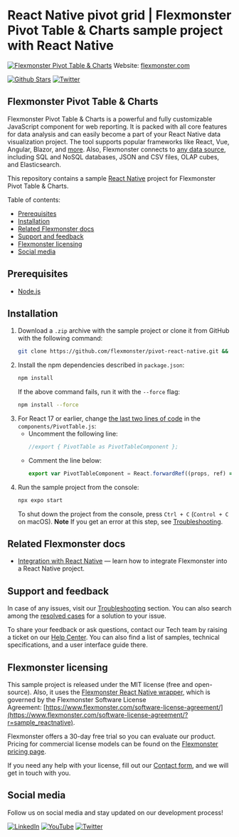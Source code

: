 # React Native pivot grid | Flexmonster Pivot Table & Charts sample project with React Native
[![Flexmonster Pivot Table & Charts](https://cdn.flexmonster.com/readmes/react_native.webp)](https://www.flexmonster.com?r=sample_reactnative)
Website: [flexmonster.com](https://www.flexmonster.com?r=sample_reactnative)

[![Github Stars](https://img.shields.io/github/stars/flexmonster?style=social)](https://github.com/flexmonster) [![Twitter](https://img.shields.io/twitter/follow/Flexmonster?style=social)](https://twitter.com/Flexmonster)

## Flexmonster Pivot Table & Charts

Flexmonster Pivot Table & Charts is a powerful and fully customizable JavaScript component for web reporting. It is packed with all core features for data analysis and can easily become a part of your React Native data visualization project. The tool supports popular frameworks like React, Vue, Angular, Blazor, and [more](https://www.flexmonster.com/doc/available-tutorials-integration?r=sample_reactnative). Also, Flexmonster connects to [any data source](https://www.flexmonster.com/doc/supported-data-sources?r=sample_reactnative), including SQL and NoSQL databases, JSON and CSV files, OLAP cubes, and Elasticsearch. 

This repository contains a sample [React Native](https://reactnative.dev/) project for Flexmonster Pivot Table & Charts.

Table of contents:

* [Prerequisites](#prerequisites)
* [Installation](#installation)
* [Related Flexmonster docs](#related-flexmonster-docs)
* [Support and feedback](#support-and-feedback)
* [Flexmonster licensing](#flexmonster-licensing)
* [Social media](#social-media)

## Prerequisites

- [Node.js](https://nodejs.org/en/)

## Installation

1) Download a `.zip` archive with the sample project or clone it from GitHub with the following command:
    ```bash
    git clone https://github.com/flexmonster/pivot-react-native.git && cd pivot-react-native
    ```
2) Install the npm dependencies described in `package.json`: 
    ```bash
    npm install
    ```
    If the above command fails, run it with the `--force` flag:
    ```bash
    npm install --force
    ```
3) For React 17 or earlier, change [the last two lines of code](https://github.com/flexmonster/pivot-react-native/blob/master/components/PivotTable.js#L119-L120) in the `components/PivotTable.js`:
    - Uncomment the following line:
       ```js
       //export { PivotTable as PivotTableComponent };
       ```
    - Comment the line below:
       ```js
       export var PivotTableComponent = React.forwardRef((props, ref) => <PivotTable />);
       ```
4) Run the sample project from the console: 
    ```bash
    npx expo start
    ```
    To shut down the project from the console, press `Ctrl + C` (`Control + C` on macOS).
    **Note** If you get an error at this step, see [Troubleshooting](https://www.flexmonster.com/doc/integration-with-react-native?r=sample_reactnative#troubleshooting).
## Related Flexmonster docs

- [Integration with React Native](https://www.flexmonster.com/doc/integration-with-react-native?r=sample_reactnative) — learn how to integrate Flexmonster into a React Native project.

## Support and feedback

In case of any issues, visit our [Troubleshooting](https://www.flexmonster.com/doc/typical-errors?r=sample_reactnative) section. You can also search among the [resolved cases](https://www.flexmonster.com/technical-support?r=sample_reactnative) for a solution to your issue.

To share your feedback or ask questions, contact our Tech team by raising a ticket on our [Help Center](https://www.flexmonster.com/help-center?r=sample_reactnative). You can also find a list of samples, technical specifications, and a user interface guide there.

## Flexmonster licensing

This sample project is released under the MIT license (free and open-source). Also, it uses the [Flexmonster React Native wrapper](https://github.com/flexmonster/react-native-flexmonster/), which is governed by the Flexmonster Software License Agreement: [https://www.flexmonster.com/software-license-agreement/](https://www.flexmonster.com/software-license-agreement/?r=sample_reactnative).

Flexmonster offers a 30-day free trial so you can evaluate our product. Pricing for commercial license models can be found on the [Flexmonster pricing page](https://www.flexmonster.com/pivot-table-editions-and-pricing/?r=sample_reactnative).

If you need any help with your license, fill out our [Contact form](https://www.flexmonster.com/contact-our-team/?r=sample_reactnative), and we will get in touch with you.

## Social media

Follow us on social media and stay updated on our development process!

[![LinkedIn](https://img.shields.io/badge/LinkedIn-blue?style=for-the-badge&logo=linkedin&logoColor=white)](https://linkedin.com/company/flexmonster) [![YouTube](https://img.shields.io/badge/YouTube-red?style=for-the-badge&logo=youtube&logoColor=white)](https://youtube.com/user/FlexMonsterPivot) [![Twitter](https://img.shields.io/badge/Twitter-blue?style=for-the-badge&logo=twitter&logoColor=white)](https://twitter.com/flexmonster)
